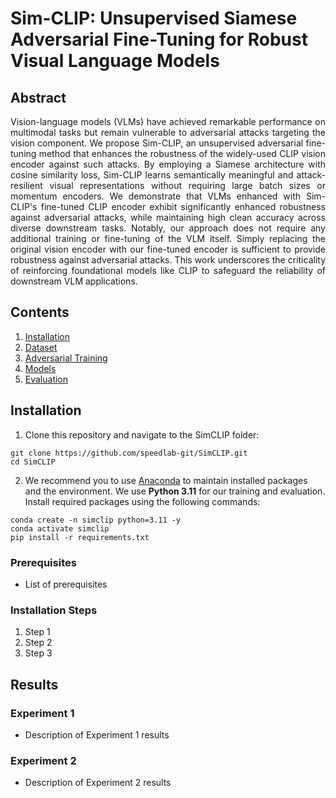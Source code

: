 # Sim-CLIP: Unsupervised Siamese Adversarial Fine-Tuning for Robust Visual Language Models

## Abstract

<p align="justify">Vision-language models (VLMs) have achieved remarkable performance on multimodal tasks but remain vulnerable to adversarial attacks targeting the vision component. We propose Sim-CLIP, an unsupervised adversarial fine-tuning method that enhances the robustness of the widely-used CLIP vision encoder against such attacks. By employing a Siamese architecture with cosine similarity loss, Sim-CLIP learns semantically meaningful and attack-resilient visual representations without requiring large batch sizes or momentum encoders. We demonstrate that VLMs enhanced with Sim-CLIP's fine-tuned CLIP encoder exhibit significantly enhanced robustness against adversarial attacks, while maintaining high clean accuracy across diverse downstream tasks. Notably, our approach does not require any additional training or fine-tuning of the VLM itself. Simply replacing the original vision encoder with our fine-tuned encoder is sufficient to provide robustness against adversarial attacks. This work underscores the criticality of reinforcing foundational models like CLIP to safeguard the reliability of downstream VLM applications.</p>

## Contents

1. [Installation](#installation-guides)
2. [Dataset](#dataset)
3. [Adversarial Training](#adversarial-training)
4. [Models](#models)
5. [Evaluation](#evaluation)

## Installation

1. Clone this repository and navigate to the SimCLIP folder:

```
git clone https://github.com/speedlab-git/SimCLIP.git
cd SimCLIP
```

2. We recommend you to use [Anaconda](https://www.anaconda.com/products/distribution) to maintain installed packages and the environment. We use **Python 3.11** for our training and evaluation. Install required packages using the following commands:

```
conda create -n simclip python=3.11 -y
conda activate simclip
pip install -r requirements.txt
```

### Prerequisites

- List of prerequisites

### Installation Steps

1. Step 1
2. Step 2
3. Step 3

## Results

### Experiment 1

- Description of Experiment 1 results

### Experiment 2

- Description of Experiment 2 results

```

```
